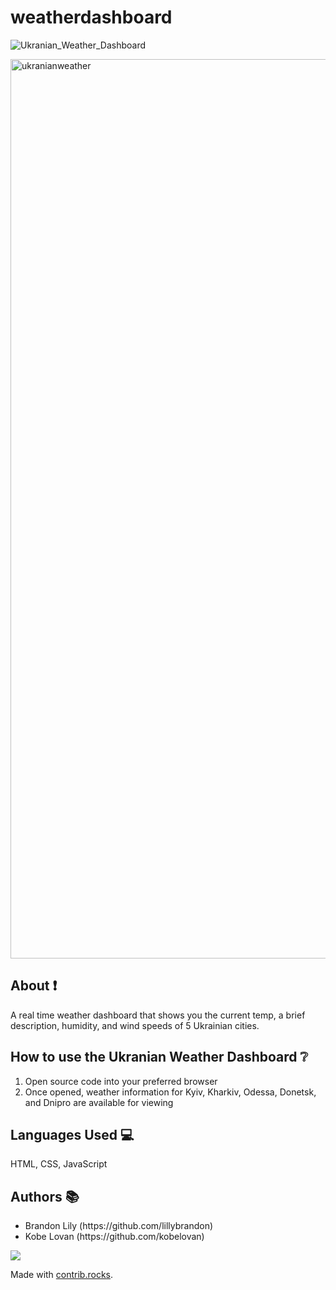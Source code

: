 # weatherdashboard
![Ukranian_Weather_Dashboard](https://user-images.githubusercontent.com/83419428/166715434-f54df586-30eb-4dd3-a51b-e5f115cf3c5f.png)


<img width="1439" alt="ukranianweather" src="https://user-images.githubusercontent.com/83419428/166715705-761b6f04-1408-4f1d-a08e-6dbbfd2beb86.png">


## About ❗
A real time weather dashboard that shows you the current temp, a brief description, humidity, and wind speeds of 5 Ukrainian cities.

## How to use the Ukranian Weather Dashboard ❔

<ol>
  <li>Open source code into your preferred browser</li>
  <li>Once opened, weather information for Kyiv, Kharkiv, Odessa, Donetsk, and Dnipro are available for viewing</li>
 </ol>
 
  ## Languages Used 💻
HTML, CSS, JavaScript

## Authors 📚
<ul>
  <li>Brandon Lily (https://github.com/lillybrandon)</a></li>
  <li>Kobe Lovan (https://github.com/kobelovan)</li>
 </ul>
<a href="https://github.com/kobelovan/browsercalculator/graphs/contributors">
  <img src="https://contrib.rocks/image?repo=kobelovan/browsercalculator" />
</a>

Made with [contrib.rocks](https://contrib.rocks).
